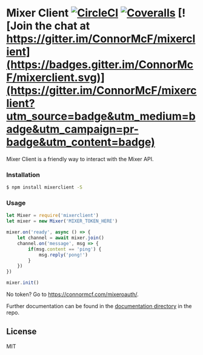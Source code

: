 # Mixer Client [![CircleCI](https://img.shields.io/circleci/project/github/ConnorMcF/mixerclient.svg)](https://circleci.com/gh/ConnorMcF/mixerclient) [![Coveralls](https://img.shields.io/coveralls/ConnorMcF/mixerclient.svg)](https://coveralls.io/github/ConnorMcF/mixerclient?branch=master) [![Join the chat at https://gitter.im/ConnorMcF/mixerclient](https://badges.gitter.im/ConnorMcF/mixerclient.svg)](https://gitter.im/ConnorMcF/mixerclient?utm_source=badge&utm_medium=badge&utm_campaign=pr-badge&utm_content=badge)

Mixer Client is a friendly way to interact with the Mixer API.

### Installation

```sh
$ npm install mixerclient -S
```

### Usage
```js
let Mixer = require('mixerclient')
let mixer = new Mixer('MIXER_TOKEN_HERE')

mixer.on('ready', async () => {
	let channel = await mixer.join()
	channel.on('message', msg => {
	    if(msg.content == 'ping') {
	        msg.reply('pong!')
        }
    })
})

mixer.init()
```
No token? Go to https://connormcf.com/mixeroauth/.

Further documentation can be found in the [documentation directory](https://github.com/ConnorMcF/mixerclient/tree/master/docs) in the repo.

License
----

MIT
